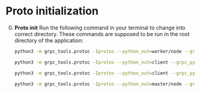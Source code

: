 # Proto initialization

0. **Proto init**
   Run the following command in your terminal to change into correct directory. These commands are supposed to be run in the root directory of the application:

   ```bash
   python3 -m grpc_tools.protoc -Iprotos --python_out=worker/node --grpc_python_out=worker/node protos/worker.proto
   ```

   ```bash
   python3 -m grpc_tools.protoc -Iprotos --python_out=client --grpc_python_out=client protos/master.proto
   ```

   ```bash
   python3 -m grpc_tools.protoc -Iprotos --python_out=client --grpc_python_out=client protos/worker.proto
   ```
   
   ```bash
   python3 -m grpc_tools.protoc -Iprotos --python_out=master/node --grpc_python_out=master/node protos/master.proto
   ```
